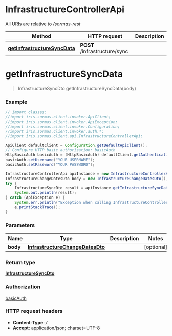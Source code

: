 # InfrastructureControllerApi

All URIs are relative to */sormas-rest*

Method | HTTP request | Description
------------- | ------------- | -------------
[**getInfrastructureSyncData**](InfrastructureControllerApi.md#getInfrastructureSyncData) | **POST** /infrastructure/sync | 

<a name="getInfrastructureSyncData"></a>
# **getInfrastructureSyncData**
> InfrastructureSyncDto getInfrastructureSyncData(body)



### Example
```java
// Import classes:
//import iris.sormas.client.invoker.ApiClient;
//import iris.sormas.client.invoker.ApiException;
//import iris.sormas.client.invoker.Configuration;
//import iris.sormas.client.invoker.auth.*;
//import iris.sormas.client.api.InfrastructureControllerApi;

ApiClient defaultClient = Configuration.getDefaultApiClient();
// Configure HTTP basic authorization: basicAuth
HttpBasicAuth basicAuth = (HttpBasicAuth) defaultClient.getAuthentication("basicAuth");
basicAuth.setUsername("YOUR USERNAME");
basicAuth.setPassword("YOUR PASSWORD");

InfrastructureControllerApi apiInstance = new InfrastructureControllerApi();
InfrastructureChangeDatesDto body = new InfrastructureChangeDatesDto(); // InfrastructureChangeDatesDto | 
try {
    InfrastructureSyncDto result = apiInstance.getInfrastructureSyncData(body);
    System.out.println(result);
} catch (ApiException e) {
    System.err.println("Exception when calling InfrastructureControllerApi#getInfrastructureSyncData");
    e.printStackTrace();
}
```

### Parameters

Name | Type | Description  | Notes
------------- | ------------- | ------------- | -------------
 **body** | [**InfrastructureChangeDatesDto**](InfrastructureChangeDatesDto.md)|  | [optional]

### Return type

[**InfrastructureSyncDto**](InfrastructureSyncDto.md)

### Authorization

[basicAuth](../README.md#basicAuth)

### HTTP request headers

 - **Content-Type**: */*
 - **Accept**: application/json; charset=UTF-8

